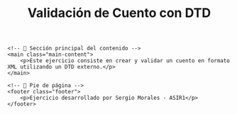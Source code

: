 <!-- 
Nombre: Sergio Morales 
Curso: ASIR1 
Fecha: 06/04/2025 
Ejercicio: DTD3 
-->

<!DOCTYPE html>
<html lang="es">
<head>
    <meta charset="UTF-8">
    <meta name="viewport" content="width=device-width, initial-scale=1.0">
    <title>Ejercicio DTD3 - Cuento XML</title>
    <link rel="stylesheet" href="styles.css">
</head>
<body>
    <!-- 🟢 Encabezado principal -->
    <header class="header">
        <h1>Validación de Cuento con DTD</h1>
    </header>

    <!-- 🔵 Sección principal del contenido -->
    <main class="main-content">
        <p>Este ejercicio consiste en crear y validar un cuento en formato XML utilizando un DTD externo.</p>
    </main>

    <!-- 🔴 Pie de página -->
    <footer class="footer">
        <p>Ejercicio desarrollado por Sergio Morales - ASIR1</p>
    </footer>
</body>
</html>
